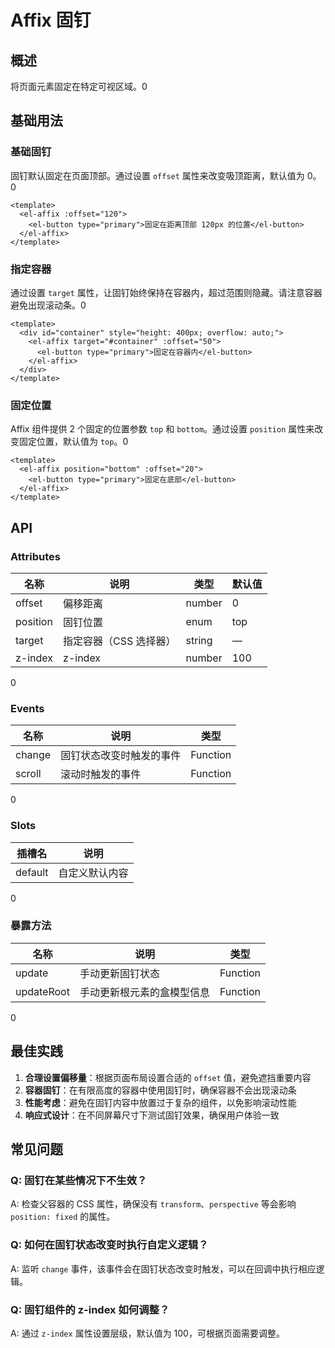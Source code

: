 # Affix 固钉

## 概述

将页面元素固定在特定可视区域。<mcreference link="https://element-plus.org/zh-CN/component/affix.html" index="0">0</mcreference>

## 基础用法

### 基础固钉

固钉默认固定在页面顶部。通过设置 `offset` 属性来改变吸顶距离，默认值为 0。<mcreference link="https://element-plus.org/zh-CN/component/affix.html" index="0">0</mcreference>

```vue
<template>
  <el-affix :offset="120">
    <el-button type="primary">固定在距离顶部 120px 的位置</el-button>
  </el-affix>
</template>
```

### 指定容器

通过设置 `target` 属性，让固钉始终保持在容器内，超过范围则隐藏。请注意容器避免出现滚动条。<mcreference link="https://element-plus.org/zh-CN/component/affix.html" index="0">0</mcreference>

```vue
<template>
  <div id="container" style="height: 400px; overflow: auto;">
    <el-affix target="#container" :offset="50">
      <el-button type="primary">固定在容器内</el-button>
    </el-affix>
  </div>
</template>
```

### 固定位置

Affix 组件提供 2 个固定的位置参数 `top` 和 `bottom`。通过设置 `position` 属性来改变固定位置，默认值为 `top`。<mcreference link="https://element-plus.org/zh-CN/component/affix.html" index="0">0</mcreference>

```vue
<template>
  <el-affix position="bottom" :offset="20">
    <el-button type="primary">固定在底部</el-button>
  </el-affix>
</template>
```

## API

### Attributes

| 名称 | 说明 | 类型 | 默认值 |
|------|------|------|--------|
| offset | 偏移距离 | number | 0 |
| position | 固钉位置 | enum | top |
| target | 指定容器（CSS 选择器） | string | — |
| z-index | z-index | number | 100 |

<mcreference link="https://element-plus.org/zh-CN/component/affix.html" index="0">0</mcreference>

### Events

| 名称 | 说明 | 类型 |
|------|------|------|
| change | 固钉状态改变时触发的事件 | Function |
| scroll | 滚动时触发的事件 | Function |

<mcreference link="https://element-plus.org/zh-CN/component/affix.html" index="0">0</mcreference>

### Slots

| 插槽名 | 说明 |
|--------|------|
| default | 自定义默认内容 |

<mcreference link="https://element-plus.org/zh-CN/component/affix.html" index="0">0</mcreference>

### 暴露方法

| 名称 | 说明 | 类型 |
|------|------|------|
| update | 手动更新固钉状态 | Function |
| updateRoot | 手动更新根元素的盒模型信息 | Function |

<mcreference link="https://element-plus.org/zh-CN/component/affix.html" index="0">0</mcreference>

## 最佳实践

1. **合理设置偏移量**：根据页面布局设置合适的 `offset` 值，避免遮挡重要内容
2. **容器固钉**：在有限高度的容器中使用固钉时，确保容器不会出现滚动条
3. **性能考虑**：避免在固钉内容中放置过于复杂的组件，以免影响滚动性能
4. **响应式设计**：在不同屏幕尺寸下测试固钉效果，确保用户体验一致

## 常见问题

### Q: 固钉在某些情况下不生效？
A: 检查父容器的 CSS 属性，确保没有 `transform`、`perspective` 等会影响 `position: fixed` 的属性。

### Q: 如何在固钉状态改变时执行自定义逻辑？
A: 监听 `change` 事件，该事件会在固钉状态改变时触发，可以在回调中执行相应逻辑。

### Q: 固钉组件的 z-index 如何调整？
A: 通过 `z-index` 属性设置层级，默认值为 100，可根据页面需要调整。